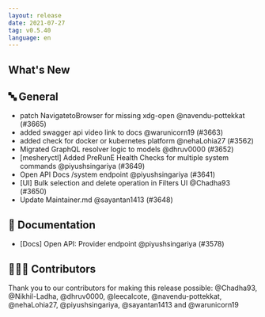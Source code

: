 ```yaml
---
layout: release
date: 2021-07-27
tag: v0.5.40
language: en
---
```


## What's New
## 🔤 General
- patch NavigatetoBrowser for missing xdg-open @navendu-pottekkat (#3665)
- added swagger api video link to docs @warunicorn19 (#3663)
- added check for docker or kubernetes platform @nehaLohia27 (#3562)
- Migrated GraphQL resolver logic to models @dhruv0000 (#3652)
- [mesheryctl] Added PreRunE Health Checks for multiple system commands @piyushsingariya (#3649)
- Open API Docs /system endpoint @piyushsingariya (#3641)
- [UI] Bulk selection and delete operation in Filters UI  @Chadha93 (#3650)
- Update Maintainer.md @sayantan1413 (#3648)

## 📖 Documentation

- [Docs] Open API: Provider endpoint @piyushsingariya (#3578)

## 👨🏽‍💻 Contributors

Thank you to our contributors for making this release possible:
@Chadha93, @Nikhil-Ladha, @dhruv0000, @leecalcote, @navendu-pottekkat, @nehaLohia27, @piyushsingariya, @sayantan1413 and @warunicorn19